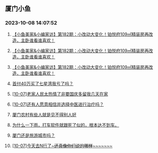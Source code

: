 ## 厦门小鱼 
### 2023-10-08 14:07:52

1. [【小鱼美家&小编家访】第182期：小改动大变化！铂悦府109㎡精装房再改造，主卧谁看谁喜欢！](http://bbs.xmfish.com/read-htm-tid-18084411.html)

2. [【小鱼美家&小编家访】第182期：小改动大变化！铂悦府109㎡精装房再改造，主卧谁看谁喜欢！](http://bbs.xmfish.com/read-htm-tid-18084412.html)

3. [【小鱼美家&小编家访】第182期：小改动大变化！铂悦府109㎡精装房再改造，主卧谁看谁喜欢！](http://bbs.xmfish.com/read-htm-tid-18084404.html)

4. [首付40万买了七星湾我亏了吗？](http://bbs.xmfish.com/read-htm-tid-18084508.html)

5. [[10-07]老家人民太热情了非要国庆多留我几天在家](http://bbs.xmfish.com/read-htm-tid-18084373.html)

6. [[10-07]还有人愿意相信并选择中医进行治疗吗？](http://bbs.xmfish.com/read-htm-tid-18084462.html)

7. [厦门农村有些人就是见不得别人好](http://bbs.xmfish.com/read-htm-tid-18084419.html)

8. [为什么一下雨，打车软件就跟死了似的，根本达不到车。](http://bbs.xmfish.com/read-htm-tid-18084557.html)

9. [厦门还是旅游城市吗？](http://bbs.xmfish.com/read-htm-tid-18084597.html)

10. [[10-07]今天去N行了~~~还真像你们说的哪样~~~~~~~~~](http://bbs.xmfish.com/read-htm-tid-18084548.html)

